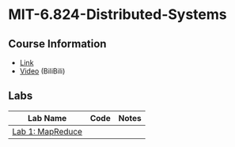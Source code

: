 # MIT-6.824-Distributed-Systems

## Course Information

* [Link](http://nil.csail.mit.edu/6.824/2021/schedule.html)
* [Video](https://www.bilibili.com/video/BV1e5411E7RM?from=search&seid=5780729829208674839&spm_id_from=333.337.0.0) (BiliBili)

## Labs

| Lab Name                                                     | Code | Notes |
| ------------------------------------------------------------ | ---- | ----- |
| [Lab 1: MapReduce](http://nil.csail.mit.edu/6.824/2021/labs/lab-mr.html) |      |       |

